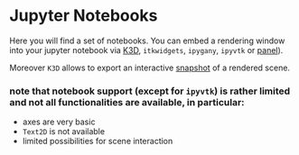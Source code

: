 # Jupyter Notebooks

Here you will find a set of notebooks.
You can embed a rendering window into your jupyter notebook via
[K3D](https://github.com/K3D-tools/K3D-jupyter),
`itkwidgets`, `ipygany`, `ipyvtk` or [panel](https://github.com/pyviz/panel)).

Moreover `K3D` allows to export an interactive
[snapshot](https://vedo.embl.es/examples/K3D_snapshot.html)
of a rendered scene.


### note that notebook support (except for `ipyvtk`) is rather limited and not all functionalities are available, in particular:

- axes are very basic
- `Text2D` is not available
- limited possibilities for scene interaction
